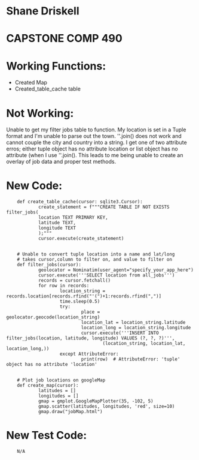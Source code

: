 # Shane Driskell
# CAPSTONE COMP 490

# Working Functions:

- Created Map
- Created_table_cache table


# Not Working: 
Unable to get my filter jobs table to function.  My location is set in a Tuple format and I'm unable to parse out the town. ''.join() does not work and cannot couple the city and country into a string.  I get one of two attribute erros; either tuple object has no attribute location or list object has no attribute (when I use ''.join().  This leads to me being unable to create an overlay of job data and proper test methods.


# New Code:

        def create_table_cache(cursor: sqlite3.Cursor):
                create_statement = f"""CREATE TABLE IF NOT EXISTS filter_jobs(
                location TEXT PRIMARY KEY,
                latitude TEXT,
                longitude TEXT
                );"""
                cursor.execute(create_statement)


        # Unable to convert tuple location into a name and lat/long
        # takes cursor,column to filter on, and value to filter on
        def filter_jobs(cursor):
                geolocator = Nominatim(user_agent="specify_your_app_here")
                cursor.execute('''SELECT location from all_jobs''')
                records = cursor.fetchall()
                for row in records:
                        location_string = records.location[records.rfind("'(")+1:records.rfind(",")]
                        time.sleep(0.5)
                        try:
                                place = geolocator.geocode(location_string)
                                location_lat = location_string.latitude
                                location_long = location_string.longitude
                                cursor.execute('''INSERT INTO filter_jobs(location, latitude, longitude) VALUES (?, ?, ?)''',
                                        (location_string, location_lat, location_long,))
                        except AttributeError:
                                print(row)  # AttributeError: 'tuple' object has no attribute 'location'


        # Plot job locations on googleMap
        def create_map(cursor):
                latitudes = []
                longitudes = []
                gmap = gmplot.GoogleMapPlotter(35, -102, 5)
                gmap.scatter(latitudes, longitudes, 'red', size=10)
                gmap.draw("jobMap.html")
                
                
# New Test Code:
  
        N/A
